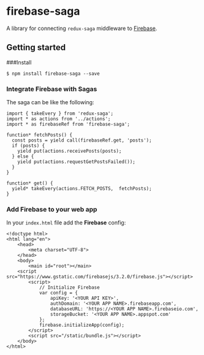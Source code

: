 # firebase-saga

A library for connecting `redux-saga` middleware to <a href="https://firebase.google.com/">Firebase</a>.

## Getting started

###Install

```
$ npm install firebase-saga --save
```

### Integrate Firebase with Sagas

The saga can be like the following:

```
import { takeEvery } from 'redux-saga';
import * as actions from '../actions';
import * as firebaseRef from 'firebase-saga';

function* fetchPosts() {
  const posts = yield call(firebaseRef.get, 'posts');
  if (posts) {
    yield put(actions.receivePosts(posts);
  } else {
    yield put(actions.requestGetPostsFailed());
  }
}

function* get() {
  yield* takeEvery(actions.FETCH_POSTS,  fetchPosts);
}
```

### Add Firebase to your web app

In your `index.html` file add the **Firebase** config:

```
<!doctype html>
<html lang="en">
	<head>
		<meta charset="UTF-8">
	</head>
	<body>
		<main id="root"></main>
    <script src="https://www.gstatic.com/firebasejs/3.2.0/firebase.js"></script>
		<script>
			// Initialize Firebase
			var config = {
				apiKey: '<YOUR API KEY>',
				authDomain: '<YOUR APP NAME>.firebaseapp.com',
				databaseURL: 'https://<YOUR APP NAME>.firebaseio.com',
				storageBucket: '<YOUR APP NAME>.appspot.com'
			};
			firebase.initializeApp(config);
		</script>
		<script src="/static/bundle.js"></script>
	</body>
</html>
```
